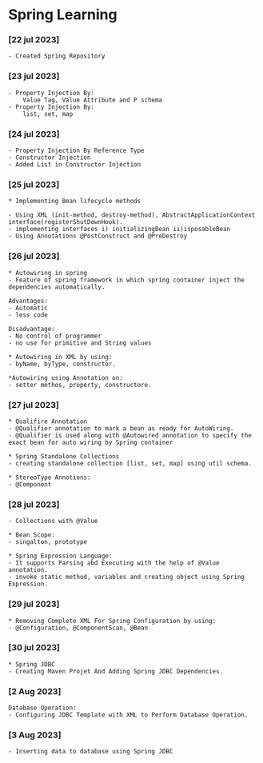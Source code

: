 # Spring Learning

### [22 jul 2023] 
	- Created Spring Repository

### [23 jul 2023]
	- Property Injection By: 
		Value Tag, Value Attribute and P schema
	- Property Injection By:
		list, set, map

### [24 jul 2023]
	- Property Injection By Reference Type
	- Constructor Injection
	- Added List in Constructor Injection

### [25 jul 2023]
	* Implementing Bean lifecycle methods
	
	- Using XML (init-method, destroy-method), AbstractApplicationContext interface(registerShutDownHook).
	- implementing interfaces i) initializingBean ii)isposableBean
	- Using Annotations @PostConstruct and @PreDestroy

### [26 jul 2023]
	* Autowiring in spring
	- Feature of spring framework in which spring container inject the dependencies automatically.

	Advantages: 
	- Automatic
	- less code
	
	Disadvantage: 
	- No control of programmer
	- no use for primitive and String values

	* Autowiring in XML by using:
	- byName, byType, constructor.

	*Autowiring using Annotation on:
	- setter methos, property, constructore.

### [27 jul 2023]
	* Qualifire Annotation
	- @Qualifier annotation to mark a bean as ready for AutoWiring.
	- @Qualifier is used along with @Autowired annotation to specify the exact bean for auto wiring by Spring container

	* Spring Standalone Collections
	- creating standalone collection [list, set, map] using util schema. 	

	* StereoType Annotions:
	- @Component

### [28 jul 2023]
	- Collections with @Value

	* Bean Scope:
	- singalton, prototype

	* Spring Expression Language: 
	- It supports Parsing abd Executing with the help of @Value annotation.
	- invoke static method, variables and creating object using Spring Expression. 

### [29 jul 2023]
	* Removing Complete XML For Spring Configuration by using:
	- @Configuration, @ComponentScan, @Bean 

### [30 jul 2023]
	* Spring JDBC
	- Creating Maven Projet And Adding Spring JDBC Dependencies.
	
### [2 Aug 2023]
	Database Operation:
	- Configuring JDBC Template with XML to Perform Database Operation.

### [3 Aug 2023]
	- Inserting data to database using Spring JDBC